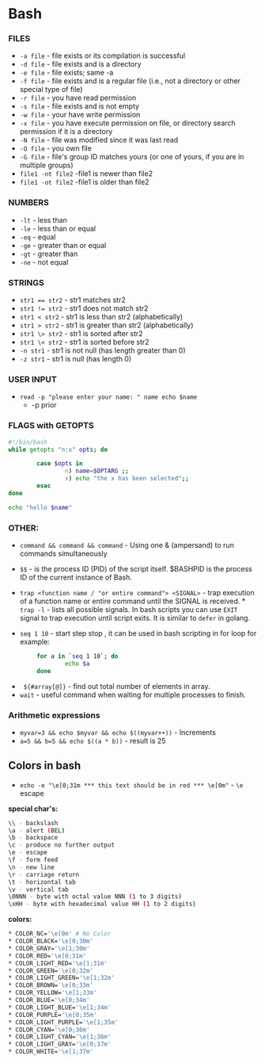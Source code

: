 # Bash

### FILES

* `-a file` - file exists or its compilation is successful
* `-d file` - file exists and is a directory
* `-e file` - file exists; same -a
* `-f file` - file exists and is a regular file (i.e., not a directory or other special type of file)
* `-r file` - you have read permission
* `-s file` - file exists and is not empty
* `-w file` - your have write permission
* `-x file` - you have execute permission on file, or directory search permission if it is a directory
* `-N file` - file was modified since it was last read
* `-O file` - you own file
* `-G file` - file's group ID matches yours (or one of yours, if you are in multiple groups)
* `file1 -nt file2` -file1 is newer than file2
* `file1 -ot file2` -file1 is older than file2

### NUMBERS

* `-lt` - less than
* `-le` - less than or equal
* `-eq` - equal
* `-ge` - greater than or equal
* `-gt` - greater than
* `-ne` - not equal


### STRINGS

* `str1 == str2` - str1 matches str2
* `str1 != str2` - str1 does not match str2
* `str1 < str2` - str1 is less than str2 (alphabetically)
* `str1 > str2` - str1 is greater than str2 (alphabetically)
* `str1 \> str2` - str1 is sorted after str2
* `str1 \< str2` - str1 is sorted before str2
* `-n str1` - str1 is not null (has length greater than 0)
* `-z str1` - str1 is null (has length 0)

### USER INPUT
     
* `read -p "please enter your name: " name
   echo $name`
	* -p prior

### FLAGS with GETOPTS
```bash
#!/bin/bash
while getopts "n:x" opts; do

        case $opts in
                n) name=$OPTARG ;;
                x) echo "the x has been selected";;
        esac
done

echo "hello $name"
```

### OTHER:

* `command && command && command` - Using one & (ampersand) to run commands simultaneously

* `$$` - is the process ID (PID) of the script itself. $BASHPID is the process ID of the current instance of Bash.

* `trap <function name / "or entire command"> <SIGNAL>` - trap execution of a function name or entire command until the SIGNAL is received.
        * `trap -l` - lists all possible signals. In bash scripts you can use `EXIT` signal to trap execution until script exits. It is similar to `defer` in golang.

* `seq 1 10` - start step stop , it can be used in bash scripting in for loop for example:
        
```bash
        for a in `seq 1 10`; do
                echo $a
        done

```
 
* ` ${#array[@]}` - find out total number of elements in array.
* `wait` - useful command when waiting for multiple processes to finish. 

### Arithmetic expressions

* `myvar=3 && echo $myvar && echo $((myvar++))` - Increments
* `a=5 && b=5 && echo $((a * b))` - result is 25



## Colors in bash

* `echo -e "\e[0;31m *** this text should be in red *** \e[0m"` - `\e` escape

**special char's:**

```bash
\\ - backslash
\a - alert (BEL)
\b - backspace
\c - produce no further output
\e - escape
\f - form feed
\n - new line
\r - carriage return
\t - horizontal tab
\v - vertical tab
\0NNN - byte with octal value NNN (1 to 3 digits)
\xHH - byte with hexadecimal value HH (1 to 2 digits)
```

**colors:**
```bash
* COLOR_NC='\e[0m' # No Color
* COLOR_BLACK='\e[0;30m'
* COLOR_GRAY='\e[1;30m'
* COLOR_RED='\e[0;31m'
* COLOR_LIGHT_RED='\e[1;31m'
* COLOR_GREEN='\e[0;32m'
* COLOR_LIGHT_GREEN='\e[1;32m'
* COLOR_BROWN='\e[0;33m'
* COLOR_YELLOW='\e[1;33m'
* COLOR_BLUE='\e[0;34m'
* COLOR_LIGHT_BLUE='\e[1;34m'
* COLOR_PURPLE='\e[0;35m'
* COLOR_LIGHT_PURPLE='\e[1;35m'
* COLOR_CYAN='\e[0;36m'
* COLOR_LIGHT_CYAN='\e[1;36m'
* COLOR_LIGHT_GRAY='\e[0;37m'
* COLOR_WHITE='\e[1;37m'

```